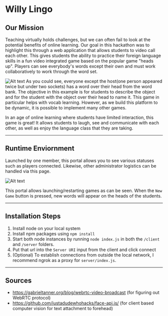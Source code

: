 # Willy Lingo

## Our Mission
Teaching virtually holds challenges, but we can often fail to look at the potential benefits of online learning. Our goal in this hackathon was to highlight this through a web application that allows students to video call each other. This gives students the ability to practice their foreign language skills in a fun video integrated game based on the popular game "heads up". Players can see everybody's words except their own and must work collaboratively to work through the word set.

![Alt text](/screenshots/demo1-v1.1.png "Client Web App")
As you could see, everyone except the host(one person appeared twice but under two sockets) has a word over their head from the word bank. The objective in this example is for students to describe the object and for the student with the object over their head to name it. This game in particular helps with vocab learning. However, as we build this platform to be dynamic, it is possible to implement many other games.

In an age of online learning where students have limited interaction, this game is great! It allows students to laugh, see and communicate with each other, as well as enjoy the language class that they are taking.

---
## Runtime Enviornment
Launched by one member, this portal allows you to see various statuses such as players connected. Likewise, other administrator logistics can be handled via this page.

![Alt text](/screenshots/demo2.png "Service Admin Portal")

 This portal allows launching/restarting games as can be seen. When the `New Game` button is pressed, new words will appear on the heads of the students.

---
## Installation Steps 
1. Install node on your local system
2. Install npm packages using `npm install`
3. Start both node instances by running `node index.js` in both the `/client` and `/server` folders.
4. Put that url into the `Server URI` input from the client and click connect
5. (Optional) To establish connections from outside the local network, I recommend ngrok as a proxy for `server/index.js`.

---
## Sources
* https://gabrieltanner.org/blog/webrtc-video-broadcast (for figuring out WebRTC protocol)
* https://github.com/justadudewhohacks/face-api.js/ (for client based computer vision for text attachment to forehead)